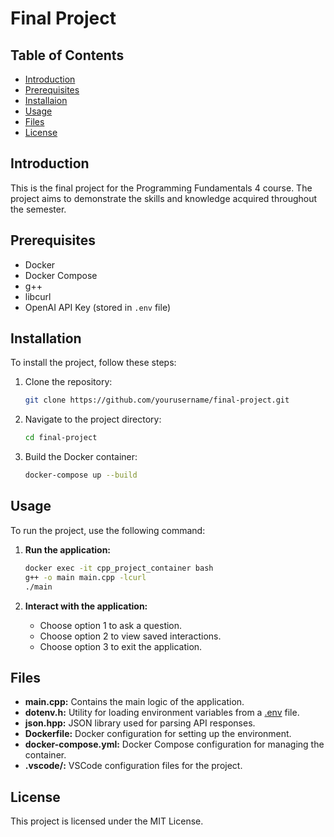# Final Project

## Table of Contents

- [Introduction](#introduction)
- [Prerequisites](#prerequisites)
- [Installaion](#installation)
- [Usage](#usage)
- [Files](#files)
- [License](#license)

## Introduction

This is the final project for the Programming Fundamentals 4 course. The project aims to demonstrate the skills and knowledge acquired throughout the semester.

## Prerequisites

- Docker
- Docker Compose
- g++
- libcurl
- OpenAI API Key (stored in `.env` file)

## Installation

To install the project, follow these steps:

1. Clone the repository:
   ```bash
   git clone https://github.com/yourusername/final-project.git
   ```
2. Navigate to the project directory:
   ```bash
   cd final-project
   ```
3. Build the Docker container:
   ```bash
   docker-compose up --build
   ```

## Usage

To run the project, use the following command:

1. **Run the application:**

   ```sh
   docker exec -it cpp_project_container bash
   g++ -o main main.cpp -lcurl
   ./main
   ```

2. **Interact with the application:**
   - Choose option 1 to ask a question.
   - Choose option 2 to view saved interactions.
   - Choose option 3 to exit the application.

## Files

- **main.cpp:** Contains the main logic of the application.
- **dotenv.h:** Utility for loading environment variables from a [.env](http://_vscodecontentref_/6) file.
- **json.hpp:** JSON library used for parsing API responses.
- **Dockerfile:** Docker configuration for setting up the environment.
- **docker-compose.yml:** Docker Compose configuration for managing the container.
- **.vscode/:** VSCode configuration files for the project.

## License

This project is licensed under the MIT License.
